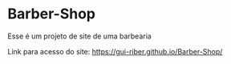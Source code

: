 # Barber-Shop
Esse é um projeto de site de uma barbearia

Link para acesso do site: https://gui-riber.github.io/Barber-Shop/
